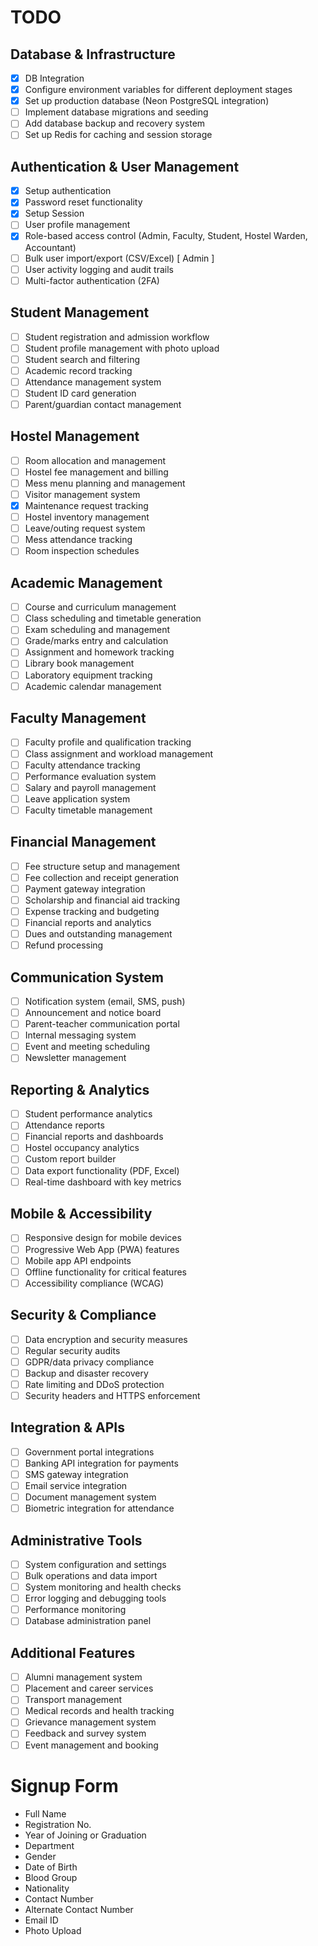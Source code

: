 # TODO

## Database & Infrastructure

- [x] DB Integration
- [x] Configure environment variables for different deployment stages
- [x] Set up production database (Neon PostgreSQL integration)
- [ ] Implement database migrations and seeding
- [ ] Add database backup and recovery system
- [ ] Set up Redis for caching and session storage

## Authentication & User Management

- [x] Setup authentication
- [x] Password reset functionality
- [x] Setup Session
- [ ] User profile management
- [x] Role-based access control (Admin, Faculty, Student, Hostel Warden, Accountant)
- [ ] Bulk user import/export (CSV/Excel) [ Admin ]
- [ ] User activity logging and audit trails
- [ ] Multi-factor authentication (2FA)

## Student Management

- [ ] Student registration and admission workflow
- [ ] Student profile management with photo upload
- [ ] Student search and filtering
- [ ] Academic record tracking
- [ ] Attendance management system
- [ ] Student ID card generation
- [ ] Parent/guardian contact management

## Hostel Management

- [ ] Room allocation and management
- [ ] Hostel fee management and billing
- [ ] Mess menu planning and management
- [ ] Visitor management system
- [x] Maintenance request tracking
- [ ] Hostel inventory management
- [ ] Leave/outing request system
- [ ] Mess attendance tracking
- [ ] Room inspection schedules

## Academic Management

- [ ] Course and curriculum management
- [ ] Class scheduling and timetable generation
- [ ] Exam scheduling and management
- [ ] Grade/marks entry and calculation
- [ ] Assignment and homework tracking
- [ ] Library book management
- [ ] Laboratory equipment tracking
- [ ] Academic calendar management

## Faculty Management

- [ ] Faculty profile and qualification tracking
- [ ] Class assignment and workload management
- [ ] Faculty attendance tracking
- [ ] Performance evaluation system
- [ ] Salary and payroll management
- [ ] Leave application system
- [ ] Faculty timetable management

## Financial Management

- [ ] Fee structure setup and management
- [ ] Fee collection and receipt generation
- [ ] Payment gateway integration
- [ ] Scholarship and financial aid tracking
- [ ] Expense tracking and budgeting
- [ ] Financial reports and analytics
- [ ] Dues and outstanding management
- [ ] Refund processing

## Communication System

- [ ] Notification system (email, SMS, push)
- [ ] Announcement and notice board
- [ ] Parent-teacher communication portal
- [ ] Internal messaging system
- [ ] Event and meeting scheduling
- [ ] Newsletter management

## Reporting & Analytics

- [ ] Student performance analytics
- [ ] Attendance reports
- [ ] Financial reports and dashboards
- [ ] Hostel occupancy analytics
- [ ] Custom report builder
- [ ] Data export functionality (PDF, Excel)
- [ ] Real-time dashboard with key metrics

## Mobile & Accessibility

- [ ] Responsive design for mobile devices
- [ ] Progressive Web App (PWA) features
- [ ] Mobile app API endpoints
- [ ] Offline functionality for critical features
- [ ] Accessibility compliance (WCAG)

## Security & Compliance

- [ ] Data encryption and security measures
- [ ] Regular security audits
- [ ] GDPR/data privacy compliance
- [ ] Backup and disaster recovery
- [ ] Rate limiting and DDoS protection
- [ ] Security headers and HTTPS enforcement

## Integration & APIs

- [ ] Government portal integrations
- [ ] Banking API integration for payments
- [ ] SMS gateway integration
- [ ] Email service integration
- [ ] Document management system
- [ ] Biometric integration for attendance

## Administrative Tools

- [ ] System configuration and settings
- [ ] Bulk operations and data import
- [ ] System monitoring and health checks
- [ ] Error logging and debugging tools
- [ ] Performance monitoring
- [ ] Database administration panel

## Additional Features

- [ ] Alumni management system
- [ ] Placement and career services
- [ ] Transport management
- [ ] Medical records and health tracking
- [ ] Grievance management system
- [ ] Feedback and survey system
- [ ] Event management and booking

# Signup Form

- Full Name
- Registration No.
- Year of Joining or Graduation
- Department
- Gender
- Date of Birth
- Blood Group
- Nationality
- Contact Number
- Alternate Contact Number
- Email ID
- Photo Upload
